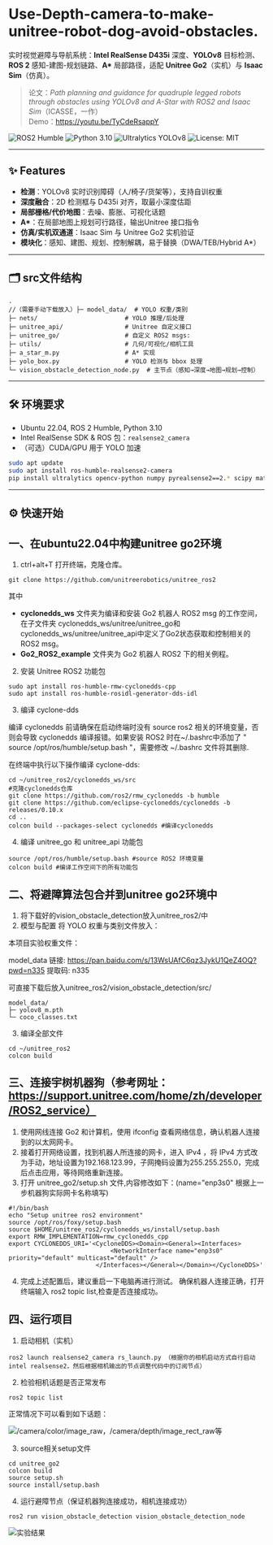 # Use-Depth-camera-to-make-unitree-robot-dog-avoid-obstacles.
实时视觉避障与导航系统：**Intel RealSense D435i** 深度、**YOLOv8** 目标检测、**ROS 2** 感知-建图-规划链路、**A\*** 局部路径，适配 **Unitree Go2**（实机）与 **Isaac Sim**（仿真）。

> 论文：*Path planning and guidance for quadruple legged robots through obstacles using YOLOv8 and A-Star with ROS2 and Isaac Sim*（ICASSE，一作）  
> Demo：https://youtu.be/TyCdeRsappY

![ROS2 Humble](https://img.shields.io/badge/ROS2-Humble-blue)
![Python 3.10](https://img.shields.io/badge/Python-3.10%2B-blue)
![Ultralytics YOLOv8](https://img.shields.io/badge/YOLOv8-ultralytics-orange)
![License: MIT](https://img.shields.io/badge/License-MIT-green)

---

## ✨ Features
- **检测**：YOLOv8 实时识别障碍（人/椅子/货架等），支持自训权重  
- **深度融合**：2D 检测框与 D435i 对齐，取最小深度估距  
- **局部栅格/代价地图**：去噪、膨胀、可视化话题  
- **A\***：在局部地图上规划可行路径，输出Unitree 接口指令  
- **仿真/实机双通道**：Isaac Sim 与 Unitree Go2 实机验证  
- **模块化**：感知、建图、规划、控制解耦，易于替换（DWA/TEB/Hybrid A*）

---

## 🗂️ src文件结构
```
.
//（需要手动下载放入）├─ model_data/  # YOLO 权重/类别
├─ nets/                        # YOLO 推理/后处理
├─ unitree_api/                 # Unitree 自定义接口
├─ unitree_go/                  # 自定义 ROS2 msgs:
├─ utils/                       # 几何/可视化/相机工具
├─ a_star_m.py                  # A* 实现
├─ yolo_box.py                  # YOLO 检测与 bbox 处理
└─ vision_obstacle_detection_node.py  # 主节点（感知→深度→地图→规划→控制）
```
---

## 🛠️ 环境要求
- Ubuntu 22.04, ROS 2 Humble, Python 3.10
- Intel RealSense SDK & ROS 包：`realsense2_camera`
- （可选）CUDA/GPU 用于 YOLO 加速

```bash
sudo apt update
sudo apt install ros-humble-realsense2-camera
pip install ultralytics opencv-python numpy pyrealsense2==2.* scipy matplotlib
```
---

## ⚙️ 快速开始
## 一、在ubuntu22.04中构建unitree go2环境
1) ctrl+alt+T 打开终端，克隆仓库。
```
git clone https://github.com/unitreerobotics/unitree_ros2
```
其中
- **cyclonedds_ws** 文件夹为编译和安装 Go2 机器人 ROS2 msg 的工作空间，在子文件夹 cyclonedds_ws/unitree/unitree_go和cyclonedds_ws/unitree/unitree_api中定义了Go2状态获取和控制相关的 ROS2 msg。
- **Go2_ROS2_example** 文件夹为 Go2 机器人 ROS2 下的相关例程。

2) 安装 Unitree ROS2 功能包
```
sudo apt install ros-humble-rmw-cyclonedds-cpp
sudo apt install ros-humble-rosidl-generator-dds-idl
```

3) 编译 cyclone-dds

编译 cyclonedds 前请确保在启动终端时没有 source ros2 相关的环境变量，否则会导致 cyclonedds 编译报错。如果安装 ROS2 时在~/.bashrc中添加了 " source /opt/ros/humble/setup.bash "，需要修改 ~/.bashrc 文件将其删除.

在终端中执行以下操作编译 cyclone-dds:
```
cd ~/unitree_ros2/cyclonedds_ws/src
#克隆cyclonedds仓库
git clone https://github.com/ros2/rmw_cyclonedds -b humble
git clone https://github.com/eclipse-cyclonedds/cyclonedds -b releases/0.10.x 
cd ..
colcon build --packages-select cyclonedds #编译cyclonedds
```
4) 编译 unitree_go 和 unitree_api 功能包
```
source /opt/ros/humble/setup.bash #source ROS2 环境变量
colcon build #编译工作空间下的所有功能包
```

## 二、将避障算法包合并到unitree go2环境中
1) 将下载好的vision_obstacle_detection放入unitree_ros2/中
2) 模型与配置
将 YOLO 权重与类别文件放入：

本项目实验权重文件：

model_data
链接: https://pan.baidu.com/s/13WsUAfC6qz3JykU1QeZ4OQ?pwd=n335 提取码: n335 

可直接下载后放入unitree_ros2/vision_obstacle_detection/src/

```
model_data/
├─ yolov8_m.pth        
└─ coco_classes.txt
```

3) 编译全部文件
```
cd ~/unitree_ros2
colcon build
```

## 三、连接宇树机器狗（参考网址：https://support.unitree.com/home/zh/developer/ROS2_service）
1) 使用网线连接 Go2 和计算机，使用 ifconfig 查看网络信息，确认机器人连接到的以太网网卡。
2) 接着打开网络设置，找到机器人所连接的网卡，进入 IPv4 ，将 IPv4 方式改为手动，地址设置为192.168.123.99，子网掩码设置为255.255.255.0，完成后点击应用，等待网络重新连接。
3) 打开 unitree_go2/setup.sh 文件,内容修改如下：(name="enp3s0" 根据上一步机器狗实际网卡名称填写)
```
#!/bin/bash
echo "Setup unitree ros2 environment"
source /opt/ros/foxy/setup.bash
source $HOME/unitree_ros2/cyclonedds_ws/install/setup.bash
export RMW_IMPLEMENTATION=rmw_cyclonedds_cpp
export CYCLONEDDS_URI='<CycloneDDS><Domain><General><Interfaces>
                            <NetworkInterface name="enp3s0" priority="default" multicast="default" />
                        </Interfaces></General></Domain></CycloneDDS>'
```
4) 完成上述配置后，建议重启一下电脑再进行测试。
确保机器人连接正确，打开终端输入 ros2 topic list,检查是否连接成功。

## 四、运行项目
1) 启动相机（实机）
```
ros2 launch realsense2_camera rs_launch.py （根据你的相机启动方式自行启动intel realsense2，然后根据相机输出的节点调整代码中的订阅节点）
```
2) 检验相机话题是否正常发布
```
ros2 topic list
```
正常情况下可以看到如下话题：

![/camera/color/image_raw，/camera/depth/image_rect_raw等](docs/机器狗topiclist.png)

3) source相关setup文件
```
cd unitree_go2
colcon build
source setup.sh
source install/setup.bash
```

4) 运行避障节点（保证机器狗连接成功，相机连接成功）
```
ros2 run vision_obstacle_detection vision_obstacle_detection_node
```
![实验结果](docs/实机实验.png)
